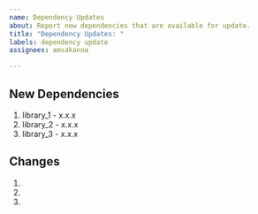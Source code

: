 ```yaml
---
name: Dependency Updates
about: Report new dependencies that are available for update.
title: "Dependency Updates: "
labels: dependency update
assignees: amsakanna

---
```


## New Dependencies
1. library_1 - x.x.x
2. library_2 - x.x.x
3. library_3 - x.x.x

## Changes
1. 
2. 
3. 
